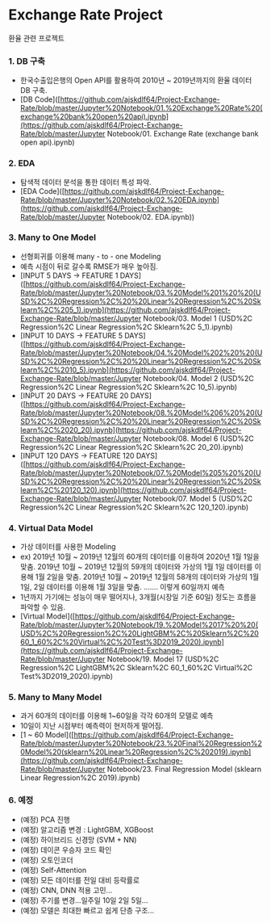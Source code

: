 # Exchange Rate Project

환율 관련 프로젝트

### 1. DB 구축

- 한국수출입은행의 Open API를 활용하여 2010년 ~ 2019년까지의 환율 데이터 DB 구축.
- [DB Code]([https://github.com/ajskdlf64/Project-Exchange-Rate/blob/master/Jupyter%20Notebook/01.%20Exchange%20Rate%20(exchange%20bank%20open%20api).ipynb](https://github.com/ajskdlf64/Project-Exchange-Rate/blob/master/Jupyter Notebook/01. Exchange Rate (exchange bank open api).ipynb)



### 2. EDA

- 탐색적 데이터 분석을 통한 데이터 특성 파악.
- [EDA Code]([https://github.com/ajskdlf64/Project-Exchange-Rate/blob/master/Jupyter%20Notebook/02.%20EDA.ipynb](https://github.com/ajskdlf64/Project-Exchange-Rate/blob/master/Jupyter Notebook/02. EDA.ipynb))



### 3. Many to One Model

 - 선형회귀를 이용해 many - to - one Modeling
 - 예측 시점이 뒤로 갈수록 RMSE가 매우 높아짐.
 - [INPUT 5 DAYS -> FEATURE 1 DAYS]([https://github.com/ajskdlf64/Project-Exchange-Rate/blob/master/Jupyter%20Notebook/03.%20Model%201%20%20(USD%2C%20Regression%2C%20%20Linear%20Regression%2C%20Sklearn%2C%205_1).ipynb](https://github.com/ajskdlf64/Project-Exchange-Rate/blob/master/Jupyter Notebook/03. Model 1  (USD%2C Regression%2C  Linear Regression%2C Sklearn%2C 5_1).ipynb)
 - [INPUT 10 DAYS -> FEATURE 5 DAYS]([https://github.com/ajskdlf64/Project-Exchange-Rate/blob/master/Jupyter%20Notebook/04.%20Model%202%20%20(USD%2C%20Regression%2C%20%20Linear%20Regression%2C%20Sklearn%2C%2010_5).ipynb](https://github.com/ajskdlf64/Project-Exchange-Rate/blob/master/Jupyter Notebook/04. Model 2  (USD%2C Regression%2C  Linear Regression%2C Sklearn%2C 10_5).ipynb)
 - [INPUT 20 DAYS -> FEATURE 20 DAYS]([https://github.com/ajskdlf64/Project-Exchange-Rate/blob/master/Jupyter%20Notebook/08.%20Model%206%20%20(USD%2C%20Regression%2C%20%20Linear%20Regression%2C%20Sklearn%2C%2020_20).ipynb](https://github.com/ajskdlf64/Project-Exchange-Rate/blob/master/Jupyter Notebook/08. Model 6  (USD%2C Regression%2C  Linear Regression%2C Sklearn%2C 20_20).ipynb)
 - [INPUT 120 DAYS -> FEATURE 120 DAYS]([https://github.com/ajskdlf64/Project-Exchange-Rate/blob/master/Jupyter%20Notebook/07.%20Model%205%20%20(USD%2C%20Regression%2C%20%20Linear%20Regression%2C%20Sklearn%2C%20120_120).ipynb](https://github.com/ajskdlf64/Project-Exchange-Rate/blob/master/Jupyter Notebook/07. Model 5  (USD%2C Regression%2C  Linear Regression%2C Sklearn%2C 120_120).ipynb)



### 4. Virtual Data Model

 - 가상 데이터를 사용한 Modeling
 - ex) 2019년 10월 ~ 2019년 12월의 60개의 데이터를 이용하여 2020년 1월 1일을 맞춤.
       2019년 10월 ~ 2019년 12월의 59개의 데이터와 가상의 1월 1일 데이터를 이용해 1월 2일을 맞춤.
       2019년 10월 ~ 2019년 12월의 58개의 데이터와 가상의 1월 1일, 2일 데이터를 이용해 1월 3일을 맞춤.
       .......
       이렇게 60일까지 예측
 - 1년까지 가기에는 성능이 매우 떨어지나, 3개월(시장일 기준 60일) 정도는 흐름을 파악할 수 있음.
 - [Virtual Model]([https://github.com/ajskdlf64/Project-Exchange-Rate/blob/master/Jupyter%20Notebook/19.%20Model%2017%20%20(USD%2C%20Regression%2C%20LightGBM%2C%20Sklearn%2C%2060_1_60%2C%20Virtual%2C%20Test%3D2019_2020).ipynb](https://github.com/ajskdlf64/Project-Exchange-Rate/blob/master/Jupyter Notebook/19. Model 17  (USD%2C Regression%2C LightGBM%2C Sklearn%2C 60_1_60%2C Virtual%2C Test%3D2019_2020).ipynb)



### 5. Many to Many Model

 - 과거 60개의 데이터를 이용해 1~60일을 각각 60개의 모델로 예측
 - 10일이 지난 시점부터 예측력이 현저하게 떨어짐.
 - [1 ~ 60 Model]([https://github.com/ajskdlf64/Project-Exchange-Rate/blob/master/Jupyter%20Notebook/23.%20Final%20Regression%20Model%20(sklearn%20Linear%20Regression%2C%202019).ipynb](https://github.com/ajskdlf64/Project-Exchange-Rate/blob/master/Jupyter Notebook/23. Final Regression Model (sklearn Linear Regression%2C 2019).ipynb)



### 6. 예정

 - (예정) PCA 진행
 - (예정) 알고리즘 변경 : LightGBM, XGBoost
 - (예정) 하이브리드 신경망 (SVM + NN)
 - (예정) 데이콘 우승자 코드 확인
 - (예정) 오토인코더
 - (예정) Self-Attention
 - (예정) 모든 데이터를 전일 대비 등락률로
 - (예정) CNN, DNN 적용 고민...
 - (예정) 주기를 변경...일주일 10일 2일 5일...
 - (예정) 모델은 최대한 빠르고 쉽게 단층 구조...

   